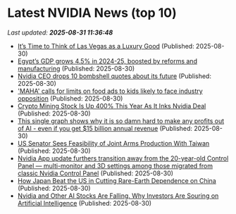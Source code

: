 # Latest NVIDIA News (top 10)
_Last updated: **2025-08-31 11:36:48**_

- [It’s Time to Think of Las Vegas as a Luxury Good](https://biztoc.com/x/75cceddb9f9bca21) (Published: 2025-08-30)
- [Egypt’s GDP grows 4.5% in 2024-25, boosted by reforms and manufacturing](https://biztoc.com/x/d53e945f28d9b346) (Published: 2025-08-30)
- [Nvidia CEO drops 10 bombshell quotes about its future](https://biztoc.com/x/05fb5c6fb414d571) (Published: 2025-08-30)
- ['MAHA' calls for limits on food ads to kids likely to face industry opposition](https://biztoc.com/x/059d7c6d2cc37f70) (Published: 2025-08-30)
- [Crypto Mining Stock Is Up 400% This Year As It Inks Nvidia Deal](https://gizmodo.com/iren-nvidia-hot-stock-2000651001) (Published: 2025-08-30)
- [This single graph shows why it is so damn hard to make any profits out of AI - even if you get $15 billion annual revenue](https://www.techradar.com/pro/this-single-graph-shows-why-it-is-so-damn-hard-to-make-any-profits-out-of-ai-even-if-you-get-usd15-billion-annual-revenue) (Published: 2025-08-30)
- [US Senator Sees Feasibility of Joint Arms Production With Taiwan](https://biztoc.com/x/b81a5f4ca722583b) (Published: 2025-08-30)
- [Nvidia App update furthers transition away from the 20-year-old Control Panel — multi-monitor and 3D settings among those migrated from classic Nvidia Control Panel](https://www.tomshardware.com/pc-components/gpu-drivers/nvidia-app-update-furthers-transition-away-from-the-20-year-old-control-panel-multi-monitor-and-3d-settings-among-those-migrated-from-classic-nvidia-control-panel) (Published: 2025-08-30)
- [How Japan Beat the US in Cutting Rare-Earth Dependence on China](https://biztoc.com/x/0c07ae4567e97974) (Published: 2025-08-30)
- [Nvidia and Other AI Stocks Are Falling. Why Investors Are Souring on Artificial Intelligence](https://biztoc.com/x/67b99122ab976c77) (Published: 2025-08-30)
